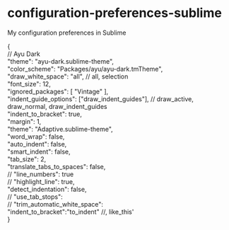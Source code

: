 # configuration-preferences-sublime
My configuration preferences in Sublime

{ <br/>
	// Ayu Dark <br/>
	"theme": "ayu-dark.sublime-theme", <br/>
	"color_scheme": "Packages/ayu/ayu-dark.tmTheme", <br/>
	"draw_white_space": "all", // all, selection <br/>
	"font_size": 12, <br/>
	"ignored_packages": [ "Vintage" ], <br/>
	"indent_guide_options": ["draw_indent_guides"], // draw_active, draw_normal, draw_indent_guides <br/>
	"indent_to_bracket": true, <br/>
	"margin": 1, <br/>
	"theme": "Adaptive.sublime-theme", <br/>
	"word_wrap": false, <br/>
	"auto_indent": false, <br/>
	"smart_indent": false, <br/>
	"tab_size": 2, <br/>
	"translate_tabs_to_spaces": false, <br/>
	// "line_numbers": true <br/>
	// "highlight_line": true, <br/>
	"detect_indentation": false, <br/>
	// "use_tab_stops": <br/>
	// "trim_automatic_white_space": <br/>
	"indent_to_bracket":"to_indent" //, like_this' <br/>
}
